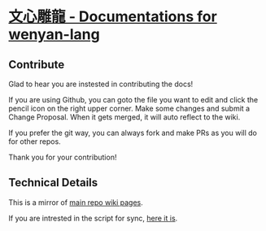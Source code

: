 # [文心雕龍 - Documentations for wenyan-lang](https://github.com/wenyan-lang/wenyan/wiki)

## Contribute

Glad to hear you are instested in contributing the docs!

If you are using Github, you can goto the file you want to edit and click the pencil icon on the right upper corner. Make some changes and submit a Change Proposal. When it gets merged, it will auto reflect to the wiki.

If you prefer the git way, you can always fork and make PRs as you will do for other repos.

Thank you for your contribution!


## Technical Details

This is a mirror of [main repo wiki pages](https://github.com/wenyan-lang/wenyan/wiki).

If you are intrested in the script for sync, [here it is](https://github.com/wenyan-lang/wiki/blob/master/.github/workflows/sync.yml).